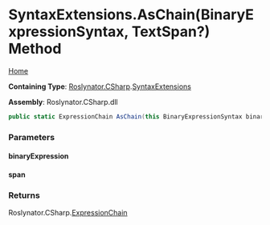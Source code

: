 # SyntaxExtensions\.AsChain\(BinaryExpressionSyntax, TextSpan?\) Method

[Home](../../../../README.md)

**Containing Type**: [Roslynator.CSharp](../../README.md)\.[SyntaxExtensions](../README.md)

**Assembly**: Roslynator\.CSharp\.dll

```csharp
public static ExpressionChain AsChain(this BinaryExpressionSyntax binaryExpression, TextSpan? span = null)
```

### Parameters

#### binaryExpression

#### span

### Returns

Roslynator\.CSharp\.[ExpressionChain](../../ExpressionChain/README.md)

